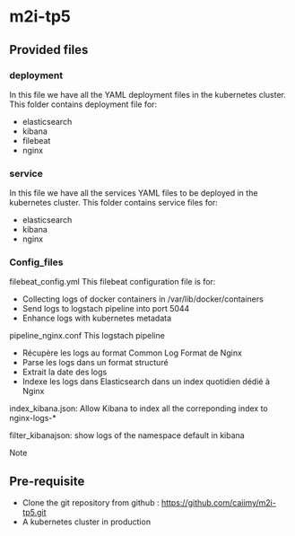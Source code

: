 # m2i-tp5

## Provided files

### deployment
In this file we have all the YAML deployment files in the kubernetes cluster.
This folder contains deployment file for:
- elasticsearch
- kibana
- filebeat
- nginx

### service
In this file we have all the services YAML files to be deployed in the kubernetes cluster.
This folder contains service files for:
- elasticsearch
- kibana
- nginx

### Config_files
filebeat_config.yml 
This filebeat configuration file is for:
- Collecting logs of docker containers in /var/lib/docker/containers
- Send logs to logstach pipeline into port 5044
- Enhance logs with kubernetes metadata

pipeline_nginx.conf
This logstach pipeline
- Récupère les logs au format Common Log Format de Nginx
- Parse les logs dans un format structuré 
- Extrait la date des logs
- Indexe les logs dans Elasticsearch dans un index quotidien dédié à Nginx

index_kibana.json: Allow Kibana to index all the correponding index to nginx-logs-*

filter_kibanajson: show logs of the namespace default in kibana

> [!NOTE]
>## Pre-requisite
> - Clone the git repository from github : https://github.com/caiimy/m2i-tp5.git
> - A kubernetes cluster in production

